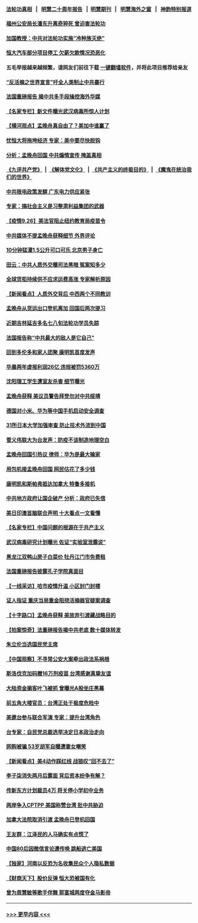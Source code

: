 #### [法轮功真相](https://github.com/gfw-breaker/truth/blob/master/README.md?t=0) &nbsp;&nbsp;|&nbsp;&nbsp; [明慧二十周年报告](https://github.com/gfw-breaker/mh-reports/blob/master/README.md?t=0) &nbsp;&nbsp;|&nbsp;&nbsp;[明慧期刊](https://github.com/gfw-breaker/mh-qikan) &nbsp;&nbsp;|&nbsp;&nbsp; [明慧海外之窗](https://github.com/gfw-breaker/mh-news/blob/master/README.md?t=0) &nbsp;&nbsp;|&nbsp;&nbsp; [神韵特别报道](https://github.com/gfw-breaker/mh-news/blob/master/shenyun.md?t=0)
#### [福州公安局长潘东升离奇猝死 曾迫害法轮功](../pages/nsc413/n13262082.md?t=09270550) 
#### [加国教授：中共对法轮功实施“冷种族灭绝”](../pages/nsc413/n13261976.md?t=09270550) 
#### [恒大汽车部分项目停工 欠薪欠款情况恐恶化](../pages/nsc413/n13261886.md?t=09270550) 
#### 五毛举报越来越频繁，请网友们前往下载 [一键翻墙软件](https://github.com/gfw-breaker/ssr-accounts)，并将此项目推荐给亲友
#### [“反活摘之世界宣言”吁全人类制止中共暴行](../pages/nsc413/n13259730.md?t=09270550) 
#### [法国重磅报告 揭中共多手段操控海外华媒](../pages/nsc413/n13261835.md?t=09270550) 
#### [【名家专栏】新文件曝光武汉病毒所惊人计划](../pages/nsc413/n13261477.md?t=09270550) 
#### [【横河观点】孟晚舟真自由了？美加中谁赢了](../pages/nsc413/n13260514.md?t=09270550) 
#### [忧恒大将拖垮经济 专家：美中要尽快脱钩](../pages/nsc413/n13259103.md?t=09270550) 
#### [分析：孟晚舟回国 中共煽情宣传 掩盖真相](../pages/nsc413/n13261407.md?t=09270550) 
#### [《九评共产党》](https://github.com/begood0513/9ping.md/blob/master/README.md) &nbsp;|&nbsp; [《解体党文化》](../../../../jtdwh.md/blob/master/README.md)  &nbsp;|&nbsp; [《共产主义的终极目的》](../../../../gczydzjmd.md/blob/master/README.md) &nbsp;|&nbsp; [《魔鬼在统治我们的世界》](../../../../mgztzwmdsj.md/blob/master/README.md) 
#### [中共限电政策发酵 广东电力供应紧张](../pages/nsc413/n13261498.md?t=09270550) 
#### [专家：搞社会主义是习整肃利益集团的武器](../pages/nsc413/n13258054.md?t=09270550) 
#### [【疫情9.26】美法官阻止纽约教育局疫苗令](../pages/nsc413/n13261248.md?t=09270550) 
#### [中共媒体不提孟晚舟获释细节 外界评论](../pages/nsc413/n13260926.md?t=09270550) 
#### [10分钟猛灌1.5公升可口可乐 北京男子身亡](../pages/nsc413/n13261009.md?t=09270550) 
#### [田云：中共人质外交曝司法黑暗 冤案知多少](../pages/nsc413/n13260594.md?t=09270550) 
#### [全球货柜持续供不应求运费高涨 专家解析原因](../pages/nsc413/n13258866.md?t=09270550) 
#### [【新闻看点】人质外交背后 中西两个不同教训](../pages/nsc413/n13260457.md?t=09270550) 
#### [孟晚舟从货运出口登机离加 回国后两次提习](../pages/nsc413/n13260749.md?t=09270550) 
#### [近期吉林延吉多名七八旬法轮功学员失踪](../pages/nsc413/n13258579.md?t=09270550) 
#### [法国报告称“中共最大的敌人是它自己”](../pages/nsc413/n13260484.md?t=09270550) 
#### [回到多伦多和家人团聚 康明凯首度发声](../pages/nsc413/n13260386.md?t=09270550) 
#### [华晨两年虚报利润26亿 违规被罚5360万](../pages/nsc413/n13260370.md?t=09270550) 
#### [沈阳理工学生遭室友杀害 细节曝光](../pages/nsc413/n13259888.md?t=09270550) 
#### [孟晚舟获释 美议员警告拜登勿对中共绥靖](../pages/nsc413/n13260298.md?t=09270550) 
#### [德国对小米、华为等中国手机启动安全调查](../pages/nsc413/n13260278.md?t=09270550) 
#### [31所日本大学加强审查 防止技术外流到中国](../pages/nsc413/n13260253.md?t=09270550) 
#### [菅义伟联大为台发声：防疫不该制造地理空白](../pages/nsc413/n13259826.md?t=09270550) 
#### [孟晚舟回国引热议 律师：华为是最大输家](../pages/nsc413/n13260223.md?t=09270550) 
#### [用包机接孟晚舟回国 网民估花了多少钱](../pages/nsc413/n13260228.md?t=09270550) 
#### [康明凯和斯帕弗抵达加拿大 特鲁多接机](../pages/nsc413/n13259947.md?t=09270550) 
#### [中共地方政府让国企破产 分析：政府已失信](../pages/nsc413/n13258764.md?t=09270550) 
#### [美日印澳首脑联合声明 十大看点一文看懂](../pages/nsc413/n13259995.md?t=09270550) 
#### [【名家专栏】中国问题的根源在于共产主义](../pages/nsc413/n13259907.md?t=09270550) 
#### [武汉病毒研究计划曝光 佐证“实验室泄露说”](../pages/nsc413/n13259791.md?t=09270550) 
#### [黑龙江双鸭山房子白菜价 牡丹江门市免费租](../pages/nsc413/n13259794.md?t=09270550) 
#### [法国重磅报告披露孔子学院真面目](../pages/nsc413/n13259615.md?t=09270550) 
#### [【一线采访】哈市疫情升温 小区封门封楼](../pages/nsc413/n13259438.md?t=09270550) 
#### [证人指证 重庆当局重金阻挠活摘器官疑案调查](../pages/nsc413/n13259127.md?t=09270550) 
#### [【十字路口】孟晚舟获释 美放弃引渡藏战略目的](../pages/nsc413/n13259836.md?t=09270550) 
#### [【拍案惊奇】法重磅报告揭中共老底 数十媒体转发](../pages/nsc413/n13259312.md?t=09270550) 
#### [朱立伦当选国民党主席](../pages/nsc413/n13259731.md?t=09270550) 
#### [【中国观察】不寻常公安大案牵出政法系祸根](../pages/nsc413/n13259356.md?t=09270550) 
#### [斯洛伐克加码赠16万剂疫苗 台湾感谢真挚友谊](../pages/nsc413/n13259410.md?t=09270550) 
#### [大陆资金掮客叶飞被抓 曾曝光A股坐庄黑幕](../pages/nsc413/n13259269.md?t=09270550) 
#### [前五角大楼官员：台湾正处于极度危险中](../pages/nsc413/n13259150.md?t=09270550) 
#### [美邀台参与联合军演 专家：提升台湾角色](../pages/nsc413/n13259336.md?t=09270550) 
#### [台专家：自民党总裁选举决定日本政治走向](../pages/nsc413/n13259064.md?t=09270550) 
#### [网购被骗 53岁胡军自曝遭妻女嘲笑](../pages/nsc413/n13258918.md?t=09270550) 
#### [【新闻看点】美4动作踩红线 战狼叹“回不去了”](../pages/nsc413/n13258734.md?t=09270550) 
#### [李子柒消失两月后露面 背后资本纷争有解？](../pages/nsc413/n13259026.md?t=09270550) 
#### [传新东方计划裁员4万 将关停小学初中业务](../pages/nsc413/n13258891.md?t=09270550) 
#### [两岸争入CPTPP 美国称赞台湾 批中共胁迫](../pages/nsc413/n13259101.md?t=09270550) 
#### [加拿大法院取消引渡 孟晚舟已登机回国](../pages/nsc413/n13258871.md?t=09270550) 
#### [王友群：江泽民的人马确实有点慌了](../pages/nsc413/n13258869.md?t=09270550) 
#### [中国80后因微信言论遭传唤 跳船逃亡美国](../pages/nsc413/n13258934.md?t=09270550) 
#### [【独家】河南以反恐为名收集民众个人隐私数据](../pages/nsc413/n13256394.md?t=09270550) 
#### [【财商天下】股价反弹 恒大恐被国有化](../pages/nsc413/n13258225.md?t=09270550) 
#### [曾为周慧敏等歌手伴舞 郭富城两度夺金马影帝](../pages/nsc413/n13258741.md?t=09270550) 

----
#### [ >>> 更早内容 <<< ](../indexes/nsc413-earlier.md)
